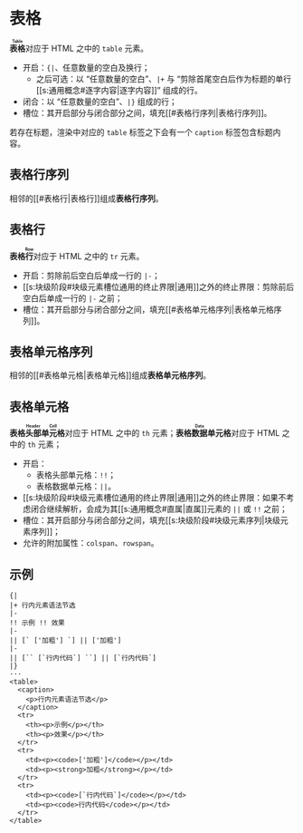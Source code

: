 # 表格

**<ruby>表格<rt>Table</rt></ruby>**&#x200B;对应于 HTML 之中的 `table` 元素。

- 开启：`{|`、任意数量的空白及换行；
  - 之后可选：以 “任意数量的空白”、`|+` 与 “剪除首尾空白后作为标题的单行<wbr />
    [[s:通用概念#逐字内容|逐字内容]]” 组成的行。
- 闭合：以 “任意数量的空白”、`|}` 组成的行；
- 槽位：其开启部分与闭合部分之间，填充[[#表格行序列|表格行序列]]。

若存在标题，渲染中对应的 `table` 标签之下会有一个 `caption` 标签包含标题内容。

## 表格行序列

相邻的[[#表格行|表格行]]组成**表格行序列**。

## 表格行

**表格<ruby>行<rt>Row</rt></ruby>**&#x200B;对应于 HTML 之中的 `tr` 元素。

- 开启：剪除前后空白后单成一行的 `|-`；
- [[s:块级阶段#块级元素槽位通用的终止界限|通用]]之外的终止界限：剪除前后空白后单成一<wbr />
  行的 `|-` 之前；
- 槽位：其开启部分与闭合部分之间，填充[[#表格单元格序列|表格单元格序列]]。

## 表格单元格序列

相邻的[[#表格单元格|表格单元格]]组成**表格单元格序列**。

## 表格单元格

**表格<ruby>头部<rt>Header</rt></ruby><ruby>单元格<rt>Cell</rt></ruby>**<wbr />
对应于 HTML 之中的 `th` 元素；**表格<ruby>数据<rt>Data</rt></ruby>单元<wbr />
格**&#x200B;对应于 HTML 之中的 `th` 元素；

- 开启：
  - 表格头部单元格：`!!`；
  - 表格数据单元格：`||`。
- [[s:块级阶段#块级元素槽位通用的终止界限|通用]]之外的终止界限：如果不考虑闭合继续解<wbr />
  析，会成为其[[s:通用概念#直属|直属]]元素的 `||` 或 `!!` 之前；
- 槽位：其开启部分与闭合部分之间，填充[[s:块级阶段#块级元素序列|块级元素序列]]；
- 允许的附加属性：`colspan`、`rowspan`。

## 示例

```example
{|
|+ 行内元素语法节选
|-
!! 示例 !! 效果
|-
|| [` ['加粗'] `] || ['加粗']
|-
|| [`` [`行内代码`] ``] || [`行内代码`]
|}
···
<table>
  <caption>
    <p>行内元素语法节选</p>
  </caption>
  <tr>
    <th><p>示例</p></th>
    <th><p>效果</p></th>
  </tr>
  <tr>
    <td><p><code>['加粗']</code></p></td>
    <td><p><strong>加粗</strong></p></td>
  </tr>
  <tr>
    <td><p><code>[`行内代码`]</code></p></td>
    <td><p><code>行内代码</code></p></td>
  </tr>
</table>
```
